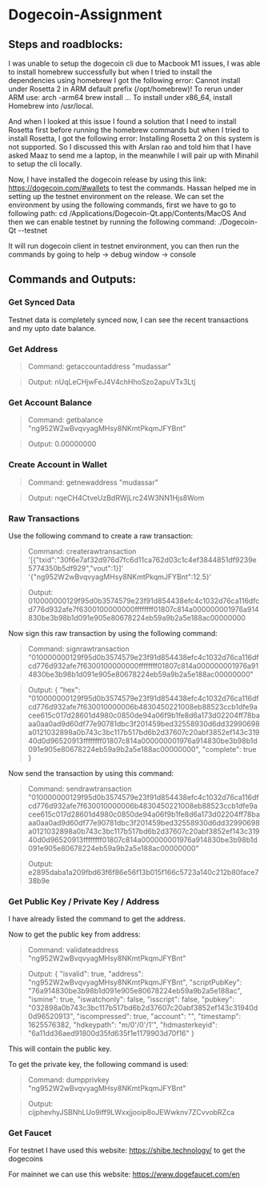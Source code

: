 # Dogecoin-Assignment
## Steps and roadblocks:
I was unable to setup the dogecoin cli due to Macbook M1 issues, I was able to install homebrew successfully but when I tried to install the dependencies using homebrew I got the following error:
Cannot install under Rosetta 2 in ARM default prefix (/opt/homebrew)!
To rerun under ARM use:
    arch -arm64 brew install ...
To install under x86_64, install Homebrew into /usr/local.

And when I looked at this issue I found a solution that I need to install Rosetta first before running the homebrew commands but when I tried to install Rosetta, I got the following error: Installing Rosetta 2 on this system is not supported. So I discussed this with Arslan rao and told him that I have asked Maaz to send me a laptop, in the meanwhile I will pair up with Minahil to setup the cli locally.

Now, I have installed the dogecoin release by using this link: https://dogecoin.com/#wallets to test the commands. Hassan helped me in setting up the testnet environment on the release. We can set the environment by using the following commands, first we have to go to following path: cd /Applications/Dogecoin-Qt.app/Contents/MacOS
And then we can enable testnet by running the following command:
./Dogecoin-Qt --testnet

It will run dogecoin client in testnet environment, you can then run the commands by going to help -> debug window -> console

## Commands and Outputs:

### Get Synced Data
Testnet data is completely synced now, I can see the recent transactions and my upto date balance.

### Get Address
> Command: getaccountaddress "mudassar"

> Output: nUqLeCHjwFeJ4V4chHhoSzo2apuVTx3Ltj

### Get Account Balance
> Command: getbalance "ng952W2wBvqvyagMHsy8NKmtPkqmJFYBnt"

> Output: 0.00000000

### Create Account in Wallet
> Command: getnewaddress "mudassar"

> Output: nqeCH4CtveUzBdRWjLrc24W3NN1Hjs8Wom

### Raw Transactions
Use the following command to create a raw transaction:

> Command: createrawtransaction '[{"txid":"30f6e7af32d976d7fc6d11ca762d03c1c4ef3844851df9239e5774350b5df929","vout":1}]' '{"ng952W2wBvqvyagMHsy8NKmtPkqmJFYBnt":12.5}'

> Output: 010000000129f95d0b3574579e23f91d854438efc4c1032d76ca116dfcd776d932afe7f6300100000000ffffffff01807c814a000000001976a914830be3b98b1d091e905e80678224eb59a9b2a5e188ac00000000

Now sign this raw transaction by using the following command:

> Command: signrawtransaction "010000000129f95d0b3574579e23f91d854438efc4c1032d76ca116dfcd776d932afe7f6300100000000ffffffff01807c814a000000001976a914830be3b98b1d091e905e80678224eb59a9b2a5e188ac00000000"

> Output: {
 "hex": "010000000129f95d0b3574579e23f91d854438efc4c1032d76ca116dfcd776d932afe7f630010000006b4830450221008eb88523ccb1dfe9acee615c017d28601d4980c0850de94a06f9b1fe8d6a173d02204ff78baaa0aa0ad9d60df77e90781dbc3f201459bed32558930d6dd32990698a0121032898a0b743c3bc117b517bd6b2d37607c20abf3852ef143c31940d0d96520913ffffffff01807c814a000000001976a914830be3b98b1d091e905e80678224eb59a9b2a5e188ac00000000",
 "complete": true
}

Now send the transaction by using this command:

> Command: sendrawtransaction "010000000129f95d0b3574579e23f91d854438efc4c1032d76ca116dfcd776d932afe7f630010000006b4830450221008eb88523ccb1dfe9acee615c017d28601d4980c0850de94a06f9b1fe8d6a173d02204ff78baaa0aa0ad9d60df77e90781dbc3f201459bed32558930d6dd32990698a0121032898a0b743c3bc117b517bd6b2d37607c20abf3852ef143c31940d0d96520913ffffffff01807c814a000000001976a914830be3b98b1d091e905e80678224eb59a9b2a5e188ac00000000"

> Output: e2895daba1a209fbd63f6f86e56f13b015f166c5723a140c212b80face738b9e


### Get Public Key / Private Key / Address
I have already listed the command to get the address.

Now to get the public key from address:

> Command: validateaddress "ng952W2wBvqvyagMHsy8NKmtPkqmJFYBnt"

> Output: {
 "isvalid": true,
 "address": "ng952W2wBvqvyagMHsy8NKmtPkqmJFYBnt",
 "scriptPubKey": "76a914830be3b98b1d091e905e80678224eb59a9b2a5e188ac",
 "ismine": true,
 "iswatchonly": false,
 "isscript": false,
 "pubkey": "032898a0b743c3bc117b517bd6b2d37607c20abf3852ef143c31940d0d96520913",
 "iscompressed": true,
 "account": "",
 "timestamp": 1625576382,
 "hdkeypath": "m/0'/0'/1'",
 "hdmasterkeyid": "6a11dd36aed91800d35fd635f1e1179903d70f16"
}

This will contain the public key.

To get the private key, the following command is used:

> Command: dumpprivkey "ng952W2wBvqvyagMHsy8NKmtPkqmJFYBnt"

> Output: cijphevhyJSBNhLUo9iff9LWxxjjooip8oJEWwknv7ZCvvobRZca

### Get Faucet
For testnet I have used this website: https://shibe.technology/ to get the dogecoins

For mainnet we can use this website: https://www.dogefaucet.com/en 
